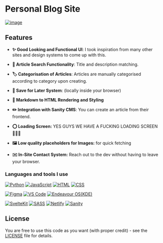# Personal Blog Site

[![image](https://user-images.githubusercontent.com/90166733/229889532-31b3f627-d0b8-4194-bd91-48293c667793.png)](https://notyasho.netlify.app/blogs)

## Features

- **✨ Good Looking and Functional UI**: I took inspiration from many other sites and design systems to come up with this.
  
- **🔎 Article Search Functionality**: Title and description matching.

- **🏷️ Categorisation of Articles**: Articles are manually categorised according to category upon creating.

- **🔖 Save for Later System**: (locally inside your browser)

- **📝 Markdown to HTML Rendering and Styling**

- **✏️ Integration with Sanity CMS**: You can create an article from their frontend.

- **⭕ Loading Screen:** YES GUYS WE HAVE A FUCKING LOADING SCREEN 🤯🤯🤯

- **🖼️ Low quality placeholders for Images:** for quick fetching

- **✉️ In-Site Contact System:** Reach out to the dev without having to leave your browser.

### Languages and tools I use

[![Python](https://img.shields.io/badge/python-96CDFB?style=for-the-badge&logo=python&logoColor=black)](https://www.python.org/) 
[![JavaScript](https://img.shields.io/badge/javascript-FAE3B0?style=for-the-badge&logo=javascript&logoColor=black)](https://www.javascript.com/) 
[![HTML](https://img.shields.io/badge/HTML-F8BD96.svg?style=for-the-badge&logo=html5&logoColor=black)](https://html.com/)
[![CSS](https://img.shields.io/badge/css-89DCEB.svg?style=for-the-badge&logo=css3&logoColor=black)](https://www.w3.org/Style/CSS/Overview.en.html)

 [![Figma](https://img.shields.io/badge/figma-F5C2E7.svg?style=for-the-badge&logo=figma&logoColor=black)](https://www.figma.com/)
[![VS Code](https://img.shields.io/badge/Visual%20Studio%20Code-96CDFB.svg?style=for-the-badge&logo=visual-studio-code&logoColor=black)](https://code.visualstudio.com/)
[![Endeavour OS(KDE)](https://img.shields.io/badge/EndeavourOS-c6b6f0?style=for-the-badge&logo=endeavouros&logoColor=black)](https://www.endeavouros.com)

[![SvelteKit](https://img.shields.io/badge/-SvelteKit-black?style=for-the-badge&logo=svelte&color=orangered&logoColor=white)](https://kit.svelte.dev/)
[![SASS](https://img.shields.io/badge/-SASS-black?style=for-the-badge&logo=sass&color=cc6699&logoColor=white)](https://sass-lang.com/)
[![Netlify](https://img.shields.io/badge/-Netlify-black?style=for-the-badge&logo=netlify&color=00c7b7&logoColor=white)](https://www.netlify.com/)
[![Sanity](https://img.shields.io/badge/-Sanity.io-black?style=for-the-badge&logo=pencil&color=orange&logoColor=white)](https://www.sanity.io/)

## License

You are free to use this code as you want (with proper credit) - see the [LICENSE](LICENSE) file for details.
